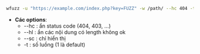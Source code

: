 ```Bash
wfuzz -u "https://example.com/index.php?key=FUZZ" -w /path/ --hc 404 -t 10
```
- **Các options**:
    - --hc : ẩn status code (404, 403, ...)
    - --hl : ẩn các nội dung có length không ok
    - --sc : chỉ hiển thị
    - -t : số luồng (1 là default)